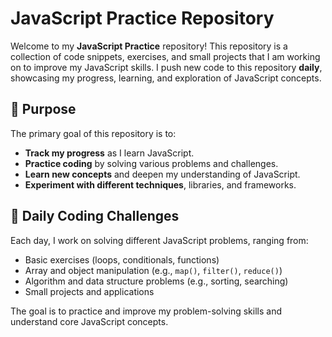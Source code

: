 # JavaScript Practice Repository

Welcome to my **JavaScript Practice** repository! This repository is a collection of code snippets, exercises, and small projects that I am working on to improve my JavaScript skills. I push new code to this repository **daily**, showcasing my progress, learning, and exploration of JavaScript concepts.

## 🚀 Purpose

The primary goal of this repository is to:
- **Track my progress** as I learn JavaScript.
- **Practice coding** by solving various problems and challenges.
- **Learn new concepts** and deepen my understanding of JavaScript.
- **Experiment with different techniques**, libraries, and frameworks.
  
## 📅 Daily Coding Challenges

Each day, I work on solving different JavaScript problems, ranging from:
- Basic exercises (loops, conditionals, functions)
- Array and object manipulation (e.g., `map()`, `filter()`, `reduce()`)
- Algorithm and data structure problems (e.g., sorting, searching)
- Small projects and applications

The goal is to practice and improve my problem-solving skills and understand core JavaScript concepts.

